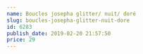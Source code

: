 ```yaml
---
name: Boucles josepha glitter/ nuit/ doré
slug: boucles-josepha-glitter-nuit-dore
id: 6283
publish_date: 2019-02-20 21:57:50
price: 29
---
```

